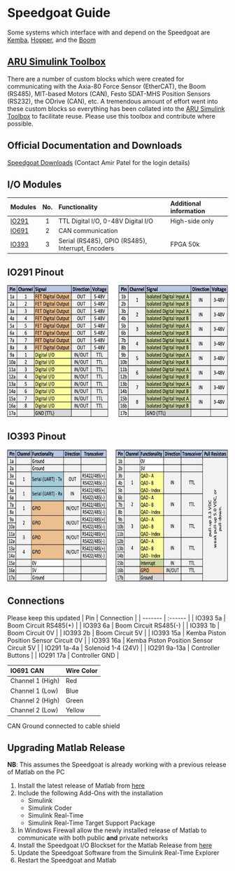 # Speedgoat Guide

Some systems which interface with and depend on the Speedgoat are [Kemba](https://github.com/African-Robotics-Unit/kemba-controller), [Hopper](https://github.com/African-Robotics-Unit/hopper-controller), and the [Boom](https://github.com/African-Robotics-Unit/boom-firmware)

## [ARU Simulink Toolbox](https://github.com/African-Robotics-Unit/simulink-toolbox)
There are a number of custom blocks which were created for communicating with the Axia-80 Force Sensor (EtherCAT), the Boom (RS485), MIT-based Motors (CAN), Festo SDAT-MHS Position Sensors (RS232), the ODrive (CAN), etc. A tremendous amount of effort went into these custom blocks so everything has been collated into the [ARU Simulink Toolbox](https://github.com/African-Robotics-Unit/simulink-toolbox) to facilitate reuse. Please use this toolbox and contribute where possible.

## Official Documentation and Downloads
[Speedgoat Downloads](https://www.speedgoat.com/extranet#/Downloads) (Contact Amir Patel for the login details)

## I/O Modules

| Modules | No. | Functionality | Additional information |
| ------- |:------:| :------- | :------- |
| [IO291](https://www.speedgoat.com/desktopmodules/2sxc/api/app/SpeedgoatExtranet/api/Downloads/DownloadFile?FolderName=ZwjHhvYZbki5sCYNx0QGgA&fileName=IO291%20-%20Hardware%20Reference%20Manual%20v1.1.pdf)   | 1      | TTL Digital I/O, 0-48V Digital I/O | High-side only |
| [IO691](https://www.speedgoat.com/desktopmodules/2sxc/api/app/SpeedgoatExtranet/api/Downloads/DownloadFile?FolderName=kGF-WHiuh02W5eIwotlAOQ&fileName=IO691%20-%20Hardware%20Reference%20Manual%20v1.2.pdf)   | 2      | CAN communication | |
| [IO393](https://www.speedgoat.com/desktopmodules/2sxc/api/app/SpeedgoatExtranet/api/Downloads/DownloadFile?FolderName=m0aIEr5K8UykTjg1EilzXA&fileName=IO393%20OEM%20Manual.pdf)   | 3      | Serial (RS485), GPIO (RS485), Interrupt, Encoders | FPGA 50k |

## IO291 Pinout
<img src="https://github.com/African-Robotics-Unit/docs/blob/main/speedgoat/IO291%20pinout.jpg" height="300">

## IO393 Pinout
<img src="https://github.com/African-Robotics-Unit/docs/blob/main/speedgoat/IO393%20pinout.jpg" height="300">

## Connections
Please keep this updated
| Pin | Connection |
| ------- | :------ |
| IO393 5a | Boom Circuit RS485(+) |
| IO393 6a | Boom Circuit RS485(-) |
| IO393 1b | Boom Circuit 0V |
| IO393 2b | Boom Circuit 5V |
| IO393 15a | Kemba Piston Position Sensor Circuit 0V |
| IO393 16a | Kemba Piston Position Sensor Circuit 5V |
| IO291 1a-4a | Solenoid 1-4 (24V) |
| IO291 9a-13a | Controller Buttons |
| IO291 17a | Controller GND |

| IO691 CAN | Wire Color |
| :------- | :------ |
| Channel 1 (High) | Red |
| Channel 1 (Low) | Blue |
| Channel 2 (High) | Green |
| Channel 2 (Low) | Yellow |

CAN Ground connected to cable shield

## Upgrading Matlab Release
**NB**: This assumes the Speedgoat is already working with a previous release of Matlab on the PC
1. Install the latest release of Matlab from [here](https://www.mathworks.com/downloads)
2. Include the following Add-Ons with the installation
   - Simulink
   - Simulink Coder
   - Simulink Real-Time
   - Simulink Real-Time Target Support Package
3. In Windows Firewall allow the newly installed release of Matlab to communicate with both public **and** private networks
3. Install the Speedgoat I/O Blockset for the Matlab Release from [here](https://www.speedgoat.com/extranet#/Downloads)
4. Update the Speedgoat Software from the Simulink Real-Time Explorer
5. Restart the Speedgoat and Matlab
